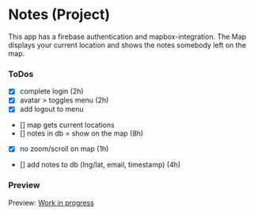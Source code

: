 # Notes (Project)

This app has a firebase authentication and mapbox-integration.
The Map displays your current location and shows the notes somebody
left on the map.

### ToDos

- [x] complete login (2h)
- [x] avatar > toggles menu (2h)
- [x] add logout to menu
- [] map gets current locations
- [] notes in db = show on the map (8h)
- [x] no zoom/scroll on map (1h)
- [] add notes to db (lng/lat, email, timestamp) (4h)

### Preview

Preview: [Work in progress](http://localhost:3000)
